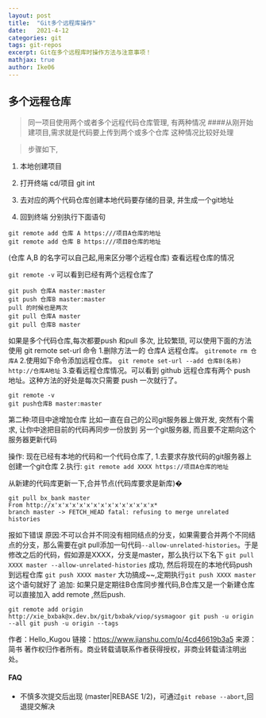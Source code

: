 ```yaml
---
layout: post
title:  "Git多个远程库操作"
date:   2021-4-12
categories: git
tags: git-repos
excerpt: Git在多个远程库时操作方法与注意事项！
mathjax: true
author: Ike06
---
```


## 多个远程仓库
> 同一项目使用两个或者多个远程代码仓库管理, 有两种情况
####从刚开始建项目,需求就是代码要上传到两个或多个仓库
这种情况比较好处理

> 步骤如下,

1. 本地创建项目

2. 打开终端 cd/项目 git int

3. 去对应的两个代码仓库创建本地代码要存储的目录, 并生成一个git地址

4. 回到终端 分别执行下面语句

```shell
git remote add 仓库 A https:///项目A仓库的地址
git remote add 仓库 B https:///项目B仓库的地址
```
(仓库 A,B 的名字可以自己起,用来区分哪个远程仓库)
查看远程仓库的情况

```git remote -v```
可以看到已经有两个远程仓库了

```
git push 仓库A master:master
git push 仓库B master:master
pull 的时候也是两次
git pull 仓库A master
git pull 仓库B master
```

如果是多个代码仓库,每次都要push 和pull 多次, 比较繁琐, 可以使用下面的方法
使用 git remote set-url 命令
1.删除方法一的 仓库A 远程仓库。
`gitremote rm 仓库A`
2.使用如下命令添加远程仓库。
`git remote set-url --add 仓库B(名称) http://仓库A地址`
3.查看远程仓库情况。可以看到 github 远程仓库有两个 push 地址。这种方法的好处是每次只需要 push 一次就行了。
```
git remote -v
git push仓库B master:master
```

第二种:项目中途增加仓库
比如一直在自己的公司git服务器上做开发, 突然有个需求, 让你中途把目前的代码再同步一份放到
另一个git服务器, 而且要不定期向这个服务器更新代码

操作: 现在已经有本地的代码和一个代码仓库了,
1.去要求存放代码的git服务器上创建一个git仓库
2.执行: `git remote add XXXX https://项目A仓库的地址`

从新建的代码库更新一下,合并节点(代码库要求是新库)�
```
git pull bx_bank master
From http://x'x'x'x'x'x'x'x'x'x'x'x'x'x'x*
branch master -> FETCH_HEAD fatal: refusing to merge unrelated histories
```
报如下错误
原因:不可以合并不同没有相同结点的分支，如果需要合并两个不同结点的分支，那么需要在git pull添加一句代码`--allow-unrelated-histories`。于是修改之后的代码，假如源是XXXX，分支是master，那么执行以下名下
`git pull XXXX master --allow-unrelated-histories`
成功, 然后将现在的本地代码push 到远程仓库
`git push XXXX master`
大功搞成~~,定期执行`git push XXXX master`这个语句就好了
追加: 如果只是定期往B仓库同步推代码,B仓库又是一个新建仓库
可以直接加入 add remote ,然后push.

`git remote add origin http://xie_bxbak@x.dev.bx/git/bxbak/viop/sysmagoor git push -u origin --all git push -u origin --tags`

作者：Hello_Kugou
链接：https://www.jianshu.com/p/4cd46619b3a5
来源：简书
著作权归作者所有。商业转载请联系作者获得授权，非商业转载请注明出处。
#### FAQ

- 不慎多次提交后出现 (master|REBASE 1/2)，可通过`git rebase --abort`,回退提交解决